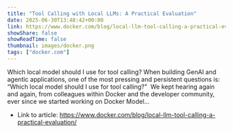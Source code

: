 ```yaml
---
title: "Tool Calling with Local LLMs: A Practical Evaluation"
date: 2025-06-30T13:48:42+00:00
link: https://www.docker.com/blog/local-llm-tool-calling-a-practical-evaluation/
showShare: false
showReadTime: false
thumbnail: images/docker.png
tags: ["docker.com"]
---
```

Which local model should I use for tool calling? When building GenAI and agentic applications, one of the most pressing and persistent questions is: “Which local model should I use for tool calling?”  We kept hearing again and again, from colleagues within Docker and the developer community, ever since we started working on Docker Model...

- Link to article: https://www.docker.com/blog/local-llm-tool-calling-a-practical-evaluation/
